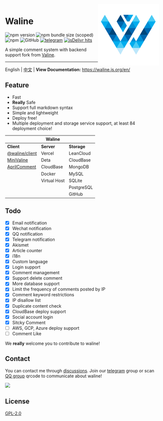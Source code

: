 <img src="./assets/logo.png" width="200" align="right" />

# Waline

![npm version](https://img.shields.io/npm/v/@waline/vercel?color=critical&logo=npm&style=flat-square) ![npm bundle size (scoped)](https://img.shields.io/bundlephobia/minzip/@waline/client?style=flat-square&label=size) ![npm](https://img.shields.io/npm/dm/@waline/vercel?style=flat-square) ![GitHub](https://img.shields.io/github/license/walinejs/waline?style=flat-square) [![telegram](https://img.shields.io/badge/telegram-walinejs-2ca5e0?logo=telegram&style=flat-square)](https://t.me/walinejs)
[![jsDelivr hits](https://data.jsdelivr.com/v1/package/npm/@waline/client/badge)](https://www.jsdelivr.com/package/npm/@waline/client)

A simple comment system with backend support fork from [Valine](https://valine.js.org).

---

English | [中文](https://github.com/walinejs/waline/blob/main/README_CN.md) | **View Documentation:** <https://waline.js.org/en/>

## Feature

- Fast
- **Really** Safe
- Support full markdown syntax
- Simple and lightweight
- Deploy free!
- Multiple deployment and storage service support, at least 84 deployment choice!

|                                                          | Waline       |             |
| -------------------------------------------------------- | ------------ | ----------- |
| **Client**                                               | **Server**   | **Storage** |
| [@waline/client](https://waline.js.org)                  | Vercel       | LeanCloud   |
| [MiniValine](https://minivaline.js.org/)                 | Deta         | CloudBase   |
| [AprilComment](https://github.com/asforest/AprilComment) | CloudBase    | MongoDB     |
|                                                          | Docker       | MySQL       |
|                                                          | Virtual Host | SQLite      |
|                                                          |              | PostgreSQL  |
|                                                          |              | GitHub      |

## Todo

- [x] Email notification
- [x] Wechat notification
- [x] QQ notification
- [x] Telegram notification
- [x] Akismet
- [x] Article counter
- [x] i18n
- [x] Custom language
- [x] Login support
- [x] Comment management
- [x] Support delete comment
- [x] More database support
- [x] Limit the frequency of comments posted by IP
- [x] Comment keyword restrictions
- [x] IP disallow list
- [x] Duplicate content check
- [x] CloudBase deploy support
- [x] Social account login
- [x] Sitcky Comment
- [ ] AWS, GCP, Azure deploy support
- [ ] Comment Like

We **really** welcome you to contribute to waline!

## Contact

You can contact me through [discussions](https://github.com/walinejs/waline/discussions). Join our [telegram](https://t.me/walinejs) group or scan [QQ group](https://qm.qq.com/cgi-bin/qm/qr?k=rPZvq_EBfwQa6QZX7sToVlhH49c6ed0R&jump_from=webapi) qrcode to communicate about waline!

<a href="https://qm.qq.com/cgi-bin/qm/qr?k=rPZvq_EBfwQa6QZX7sToVlhH49c6ed0R&jump_from=webapi" target="_blank">
  <img src="./assets/qqgroup.jpg" width="300" />
</a>

## License

[GPL-2.0](https://github.com/lizheming/Waline/blob/main/LICENSE)
